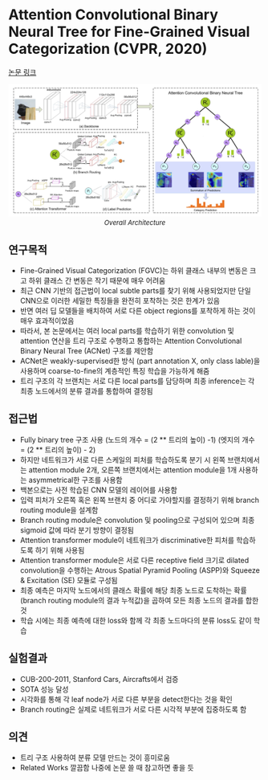 # Attention Convolutional Binary Neural Tree for Fine-Grained Visual Categorization (CVPR, 2020)

[논문 링크](https://openaccess.thecvf.com/content_CVPR_2020/html/Ji_Attention_Convolutional_Binary_Neural_Tree_for_Fine-Grained_Visual_Categorization_CVPR_2020_paper.html)

<p align="center">
    <img width="600" alt='fig1' src="./img/04_08_01.png?raw=true"></br>
    <em><font size=2>Overall Architecture</font></em>
</p>

## 연구목적
- Fine-Grained Visual Categorization (FGVC)는 하위 클래스 내부의 변동은 크고 하위 클래스 간 변동은 작기 때문에 매우 어려움
- 최근 CNN 기반의 접근법이 local subtle parts를 찾기 위해 사용되었지만 단일 CNN으로 이러한 세밀한 특징들을 완전히 포착하는 것은 한계가 있음
- 반면 여러 딥 모델들을 배치하여 서로 다른 object regions를 포착하게 하는 것이 매우 효과적이었음
- 따라서, 본 논문에서는 여러 local parts를 학습하기 위한 convolution 및 attention 연산을 트리 구조로 수행하고 통합하는 Attention Convolutional Binary Neural Tree (ACNet) 구조를 제안함
- ACNet은 weakly-supervised한 방식 (part annotation X, only class lable)을 사용하며 coarse-to-fine의 계층적인 특징 학습을 가능하게 해줌
- 트리 구조의 각 브랜치는 서로 다른 local parts를 담당하며 최종 inference는 각 최종 노드에서의 분류 결과를 통합하여 결정됨

## 접근법
- Fully binary tree 구조 사용 (노드의 개수 = (2 ** 트리의 높이) -1) (엣지의 개수 = (2 ** 트리의 높이) - 2)
- 하지만 네트워크가 서로 다른 스케일의 피처를 학습하도록 분기 시 왼쪽 브랜치에서는 attention module 2개, 오른쪽 브랜치에서는 attention module을 1개 사용하는 asymmetrical한 구조를 사용함
- 백본으로는 사전 학습된 CNN 모델의 레이어를 사용함
- 입력 피처가 오른쪽 혹은 왼쪽 브랜치 중 어디로 가야할지를 결정하기 위해 branch routing module을 설계함
- Branch routing module은 convolution 및 pooling으로 구성되어 있으며 최종 sigmoid 값에 따라 분기 방향이 결정됨
- Attention transformer module이 네트워크가 discriminative한 피처를 학습하도록 하기 위해 사용됨
- Attention transformer module은 서로 다른 receptive field 크기로 dilated convolution을 수행하는 Atrous Spatial Pyramid Pooling (ASPP)와 Squeeze & Excitation (SE) 모듈로 구성됨
- 최종 예측은 마지막 노드에서의 클래스 확률에 해당 최종 노드로 도착하는 확률 (branch routing module의 결과 누적값)을 곱하여 모든 최종 노드의 결과를 합한 것
- 학습 시에는 최종 예측에 대한 loss와 함께 각 최종 노드마다의 분류 loss도 같이 학습

## 실험결과
- CUB-200-2011, Stanford Cars, Aircrafts에서 검증
- SOTA 성능 달성
- 시각화를 통해 각 leaf node가 서로 다른 부분을 detect한다는 것을 확인
- Branch routing은 실제로 네트워크가 서로 다른 시각적 부분에 집중하도록 함

## 의견
- 트리 구조 사용하여 분류 모델 만드는 것이 흥미로움
- Related Works 깔끔함 나중에 논문 쓸 때 참고하면 좋을 듯